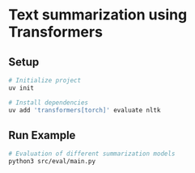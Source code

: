 # Text summarization using Transformers

## Setup

```bash
# Initialize project
uv init

# Install dependencies
uv add 'transformers[torch]' evaluate nltk
```

## Run Example

```bash
# Evaluation of different summarization models
python3 src/eval/main.py
```